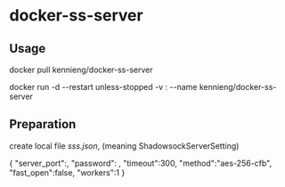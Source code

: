 # docker-ss-server

## Usage

docker pull kennieng/docker-ss-server

docker run -d --restart unless-stopped -v <port>:<port> --name <name> kennieng/docker-ss-server
  
## Preparation

create local file *sss.json*,  (meaning ShadowsockServerSetting)

{
        "server_port":<port>,
        "password": <password>,
        "timeout":300,
        "method":"aes-256-cfb",
        "fast_open":false,
        "workers":1
}
